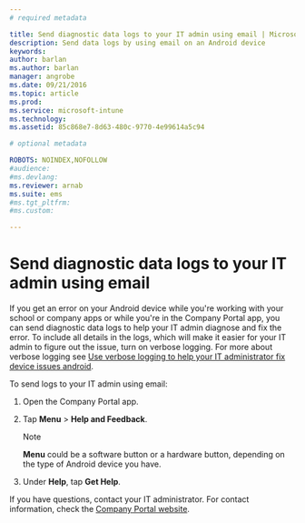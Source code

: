 ```yaml
---
# required metadata

title: Send diagnostic data logs to your IT admin using email | Microsoft Intune
description: Send data logs by using email on an Android device
keywords:
author: barlanms.author: barlan
manager: angrobe
ms.date: 09/21/2016
ms.topic: article
ms.prod:
ms.service: microsoft-intune
ms.technology:
ms.assetid: 85c868e7-8d63-480c-9770-4e99614a5c94

# optional metadata

ROBOTS: NOINDEX,NOFOLLOW
#audience:
#ms.devlang:
ms.reviewer: arnab
ms.suite: ems
#ms.tgt_pltfrm:
#ms.custom:

---
```



# Send diagnostic data logs to your IT admin using email

If you get an error on your Android device while you're working with your school or company apps or while you're in the Company Portal app, you can send diagnostic data logs to help your IT admin diagnose and fix the error. To include all details in the logs, which will make it easier for your IT admin to figure out the issue, turn on verbose logging. For more about verbose logging see [Use verbose logging to help your IT administrator fix device issues android](use-verbose-logging-to-help-your-it-administrator-fix-device-issues-android.md).

To send logs to your IT admin using email:

1.  Open the Company Portal app.

2.  Tap **Menu** &gt;  **Help and Feedback**.

	> [!NOTE]
	> **Menu** could be a software button or a hardware button, depending on the type of Android device you have.

3.  Under **Help**, tap **Get Help**.

If you have questions, contact your IT administrator. For contact information, check the [Company Portal website](http://portal.manage.microsoft.com).
